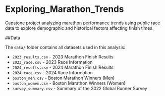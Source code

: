 # Exploring_Marathon_Trends
Capstone project analyzing marathon performance trends using public race data to explore demographic and historical factors affecting finish times.

##Data

The `data/` folder contains all datasets used in this analysis:

- `2023_results.csv` - 2023 Marathon Finish Results
- `2023_race.csv` - 2023 Race Information
- `2024_results.csv` - 2024 Marathon Finish Results
- `2024_race.csv` - 2024 Race Information
- `boston_men.csv` - Boston Marathon Winners (Men)
- `boston_women.csv` - Boston Marathon Winners (Women)
- `survey_summary.csv` - Summary of the 2022 Global Runner Survey
